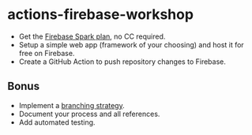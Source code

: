 # actions-firebase-workshop

- Get the [Firebase Spark plan](https://firebase.google.com/pricing), no CC required.
- Setup a simple web app (framework of your choosing) and host it for free on Firebase.
- Create a GitHub Action to push repository changes to Firebase.

## Bonus

- Implement a [branching strategy](https://www.flagship.io/git-branching-strategies/).
- Document your process and all references.
- Add automated testing.
